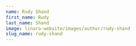 ```yaml
---
name: Rudy Shand
first_name: Rudy
last_name: Shand
image: linaro-website/images/author/rudy-shand
slug_name: rudy-shand
---
```


